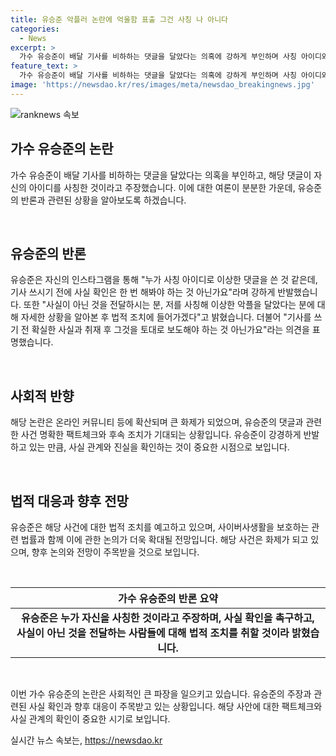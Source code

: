 ```yaml
---
title: 유승준 악플러 논란에 억울함 표출 그건 사칭 나 아니다
categories:
  - News
excerpt: >
  가수 유승준이 배달 기사를 비하하는 댓글을 달았다는 의혹에 강하게 부인하며 사칭 아이디와 악플에 대해 법적 조치를 취할 것을 밝혔다. 유승준은 기사를 쓰기 전 확실한 사실과 취재 후 그것을 토대로 보도해야 하는 것 아닌가요라며 강한 입장을 내보였고, 타인 사칭에 대해서도 중범죄로 취급을 요구했다. 해당 사건에 대한 관심이 증가하고 있으며, 유승준의 입장과 향후 조치가 더욱 주목받을 전망이다. (150자)
feature_text: >
  가수 유승준이 배달 기사를 비하하는 댓글을 달았다는 의혹에 강하게 부인하며 사칭 아이디와 악플에 대해 법적 조치를 취할 것을 밝혔다. 유승준은 기사를 쓰기 전 확실한 사실과 취재 후 그것을 토대로 보도해야 하는 것 아닌가요라며 강한 입장을 내보였고, 타인 사칭에 대해서도 중범죄로 취급을 요구했다. 해당 사건에 대한 관심이 증가하고 있으며, 유승준의 입장과 향후 조치가 더욱 주목받을 전망이다. (150자)
image: 'https://newsdao.kr/res/images/meta/newsdao_breakingnews.jpg'
---
```


<p><img src="https://newsdao.kr/res/images/meta/newsdao_breakingnews.jpg" alt="ranknews 속보" /></p>

<h2 data-ke-size="size26">가수 유승준의 논란</h2>

<p>가수 유승준이 배달 기사를 비하하는 댓글을 달았다는 의혹을 부인하고, 해당 댓글이 자신의 아이디를 사칭한 것이라고 주장했습니다. 이에 대한 여론이 분분한 가운데, 유승준의 반론과 관련된 상황을 알아보도록 하겠습니다.</p>

<p data-ke-size="size16">&nbsp;</p>

<h2 data-ke-size="size24">유승준의 반론</h2>

<p>유승준은 자신의 인스타그램을 통해 "누가 사칭 아이디로 이상한 댓글을 쓴 것 같은데, 기사 쓰시기 전에 사실 확인은 한 번 해봐야 하는 것 아닌가요"라며 강하게 반발했습니다. 또한 "사실이 아닌 것을 전달하시는 분, 저를 사칭해 이상한 악플을 달았다는 분에 대해 자세한 상황을 알아본 후 법적 조치에 들어가겠다"고 밝혔습니다. 더불어 "기사를 쓰기 전 확실한 사실과 취재 후 그것을 토대로 보도해야 하는 것 아닌가요"라는 의견을 표명했습니다.</p>

<p data-ke-size="size16">&nbsp;</p>

<h2 data-ke-size="size24">사회적 반향</h2>

<p>해당 논란은 온라인 커뮤니티 등에 확산되며 큰 화제가 되었으며, 유승준의 댓글과 관련한 사건 명확한 팩트체크와 후속 조치가 기대되는 상황입니다. 유승준이 강경하게 반발하고 있는 만큼, 사실 관계와 진실을 확인하는 것이 중요한 시점으로 보입니다.</p>

<p data-ke-size="size16">&nbsp;</p>

<h2 data-ke-size="size24">법적 대응과 향후 전망</h2>

<p>유승준은 해당 사건에 대한 법적 조치를 예고하고 있으며, 사이버사생활을 보호하는 관련 법률과 함께 이에 관한 논의가 더욱 확대될 전망입니다. 해당 사건은 화제가 되고 있으며, 향후 논의와 전망이 주목받을 것으로 보입니다.</p>

<p data-ke-size="size16">&nbsp;</p>

<table>
    <thead>
        <tr>
            <th style="text-align: center;">가수 유승준의 반론 요약</th>
        </tr>
    </thead>
    <tbody>
        <tr>
            <td style="text-align: center; height: 17px;"><b>유승준은 누가 자신을 사칭한 것이라고 주장하며, 사실 확인을 촉구하고, 사실이 아닌 것을 전달하는 사람들에 대해 법적 조치를 취할 것이라 밝혔습니다.</b></td>
        </tr>
    </tbody>
</table>

<p data-ke-size="size16">&nbsp;</p>

<p>이번 가수 유승준의 논란은 사회적인 큰 파장을 일으키고 있습니다. 유승준의 주장과 관련된 사실 확인과 향후 대응이 주목받고 있는 상황입니다. 해당 사안에 대한 팩트체크와 사실 관계의 확인이 중요한 시기로 보입니다.</p>
실시간 뉴스 속보는, <a href="https://newsdao.kr" rel="dofollow">https://newsdao.kr</a>



